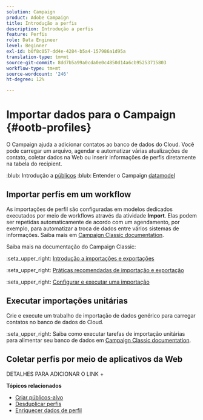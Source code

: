 ```yaml
---
solution: Campaign
product: Adobe Campaign
title: Introdução a perfis
description: Introdução a perfis
feature: Perfis
role: Data Engineer
level: Beginner
exl-id: b0f8c057-dd4e-4284-b5a4-157986a1d95a
translation-type: tm+mt
source-git-commit: 8dd7b5a99a0cda0e0c4850d14a6cb95253715803
workflow-type: tm+mt
source-wordcount: '246'
ht-degree: 12%

---
```


# Importar dados para o Campaign {#ootb-profiles}

O Campaign ajuda a adicionar contatos ao banco de dados do Cloud. Você pode carregar um arquivo, agendar e automatizar várias atualizações de contato, coletar dados na Web ou inserir informações de perfis diretamente na tabela do recipient.

:blub: Introdução a [públicos](audiences.md)
:blub: Entender o Campaign [datamodel](../dev/datamodel.md)

## Importar perfis em um workflow

As importações de perfil são configuradas em modelos dedicados executados por meio de workflows através da atividade **Import**. Elas podem ser repetidas automaticamente de acordo com um agendamento, por exemplo, para automatizar a troca de dados entre vários sistemas de informações. Saiba mais em [Campaign Classic documentation](https://experienceleague.adobe.com/docs/campaign-classic/using/getting-started/importing-and-exporting-data/import-export-workflows.html).


Saiba mais na documentação do Campaign Classic:

:seta_upper_right: [Introdução a importações e exportações](https://experienceleague.adobe.com/docs/campaign-classic/using/getting-started/importing-and-exporting-data/get-started-data-import-export.html)

:seta_upper_right: [Práticas recomendadas de importação e exportação](https://experienceleague.adobe.com/docs/campaign-classic/using/getting-started/importing-and-exporting-data/best-practices/import-export-best-practices.html)

:seta_upper_right: [Configurar e executar uma importação](https://experienceleague.adobe.com/docs/campaign-classic/using/getting-started/importing-and-exporting-data/generic-imports-exports/executing-import-jobs.html)

## Executar importações unitárias

Crie e execute um trabalho de importação de dados genérico para carregar contatos no banco de dados do Cloud.

:seta_upper_right: Saiba como executar tarefas de importação unitárias para alimentar seu banco de dados em [Campaign Classic documentation](https://experienceleague.adobe.com/docs/campaign-classic/using/getting-started/importing-and-exporting-data/generic-imports-exports/about-generic-imports-exports.html).

## Coletar perfis por meio de aplicativos da Web

DETALHES PARA ADICIONAR O LINK +


**Tópicos relacionados**

* [Criar públicos-alvo](audiences.md)
* [Desduplicar perfis](https://experienceleague.adobe.com/docs/campaign-classic/using/automating-with-workflows/use-cases/data-management/deduplication-merge.html)
* [Enriquecer dados de perfil](https://experienceleague.adobe.com/docs/campaign-classic/using/automating-with-workflows/use-cases/data-management/enriching-data.html)
